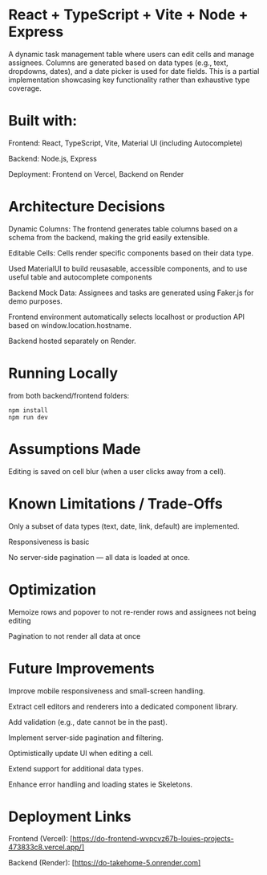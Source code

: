 # React + TypeScript + Vite + Node + Express
  A dynamic task management table where users can edit cells and manage assignees.
  Columns are generated based on data types (e.g., text, dropdowns, dates), and a date picker is used for date fields.
  This is a partial implementation showcasing key functionality rather than exhaustive type coverage.

# Built with:

  Frontend: React, TypeScript, Vite, Material UI (including Autocomplete)

  Backend: Node.js, Express

  Deployment: Frontend on Vercel, Backend on Render

# Architecture Decisions
  Dynamic Columns: The frontend generates table columns based on a schema from the backend, making the grid easily extensible.

  Editable Cells: Cells render specific components based on their data type.

  Used MaterialUI to build reusasable, accessible components, and to use useful table and autocomplete components

  Backend Mock Data: Assignees and tasks are generated using Faker.js for demo purposes.

  Frontend environment automatically selects localhost or production API based on window.location.hostname.

  Backend hosted separately on Render.

# Running Locally
  from both backend/frontend folders:
  
    npm install
    npm run dev

# Assumptions Made
  Editing is saved on cell blur (when a user clicks away from a cell).

# Known Limitations / Trade-Offs
  Only a subset of data types (text, date, link, default) are implemented.

  Responsiveness is basic

  No server-side pagination — all data is loaded at once.
# Optimization
  Memoize rows and popover to not re-render rows and assignees not being editing

  Pagination to not render all data at once

# Future Improvements
  Improve mobile responsiveness and small-screen handling.

  Extract cell editors and renderers into a dedicated component library.

  Add validation (e.g., date cannot be in the past).

  Implement server-side pagination and filtering.

  Optimistically update UI when editing a cell.

  Extend support for additional data types.

  Enhance error handling and loading states ie Skeletons.

# Deployment Links
Frontend (Vercel): [https://do-frontend-wvpcvz67b-louies-projects-473833c8.vercel.app/]

Backend (Render): [https://do-takehome-5.onrender.com]
